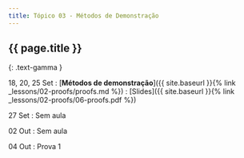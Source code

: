 ```yaml
---
title: Tópico 03 - Métodos de Demonstração
---
```


## {{ page.title }}
{: .text-gamma }

18, 20, 25 Set
: [**Métodos de demonstração**]({{ site.baseurl }}{% link _lessons/02-proofs/proofs.md %})
  : [Slides]({{ site.baseurl }}{% link _lessons/02-proofs/06-proofs.pdf %})

27 Set
: Sem aula

02 Out
: Sem aula

04 Out
: Prova 1
